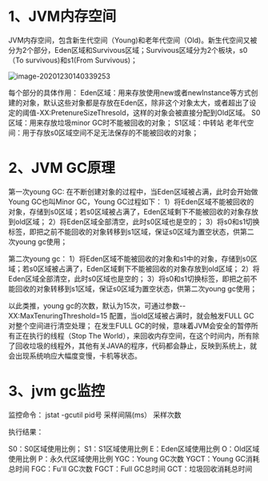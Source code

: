 # 1、JVM内存空间

JVM内存空间，包含新生代空间（Young)和老年代空间（Old)。新生代空间又被分为2个部分，Eden区域和Survivous区域；Survivous区域分为2个板块，s0（To survivous)和s1(From Survivous)；

![image-20201230140339253](https://wangzaolin.github.io/SoftwareTest/mybook/img2.3.3.1.png)

每个部分的具体作用：
Eden区域：用来存放使用new或者newInstance等方式创建的对象，默认这些对象都是存放在Eden区，除非这个对象太大，或者超出了设定的阈值-XX:PretenureSizeThresold，这样的对象会被直接分配到Old区域。
S0区域：用来存放垃圾minor GC时不能被回收的对象；
S1区域：中转站
老年代空间：用于存放s0区域空间不足无法保存的不能被回收的对象；

# 2、JVM GC原理

第一次young GC:
在不断创建对象的过程中，当Eden区域被占满，此时会开始做Young GC也叫Minor GC，Young GC过程如下：
1）将Eden区域不能被回收的对象，存储到s0区域；若s0区域被占满了，Eden区域剩下不能被回收的对象存放到old区域；
2）将Eden区域全部清空，此时s0区域也是空的；
3）将s0和s1切换标签，即把之前不能回收的对象转移到s1区域，保证s0区域为置空状态，供第二次young gc使用；

第二次young gc：
1）将Eden区域不能被回收的对象和s1中的对象，存储到s0区域；若s0区域被占满了，Eden区域剩下不能被回收的对象存放到old区域；
2）将Eden区域全部清空，此时s0区域也是空的；
3）将s0和s1切换标签，即把之前不能回收的对象转移到s1区域，保证s0区域为置空状态，供第二次young gc使用；

以此类推，young gc的次数，默认为15次，可通过参数--XX:MaxTenuringThreshold=15 配置，当old区域被占满时，就会触发FULL GC 对整个空间进行清空处理；
在发生FULL GC的时候，意味着JVM会安全的暂停所有正在执行的线程（Stop The World），来回收内存空间，在这个时间内，所有除了回收垃圾的线程外，其他有关JAVA的程序，代码都会静止，反映到系统上，就会出现系统响应大幅度变慢，卡机等状态。

# 3、jvm gc监控

监控命令：
jstat -gcutil pid号 采样间隔(ms） 采样次数

执行结果：

S0：S0区域使用比例；
S1：S1区域使用比例
E：Eden区域使用比例
O：Old区域使用比例
P：永久代区域使用比例
YGC：Young GC次数
YGCT：Young GC消耗总时间
FGC：Fu'll GC次数
FGCT：Full GC总时间
GCT：垃圾回收消耗总时间